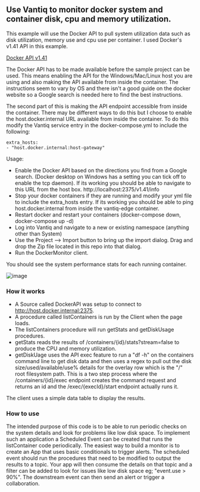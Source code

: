 ## Use Vantiq to monitor docker system and container disk, cpu and memory utilization.

This example will use the Docker API to pull system utilization data such as disk utilization, memory use and cpu use per container. I used Docker's v1.41 API in this example. 

[Docker API v1.41](https://docs.docker.com/engine/api/v1.41/)

The Docker API has to be made available before the sample project can be used. This means enabling the API for the Windows/Mac/Linux host you are using and also making the API available from inside the container. The instructions seem to vary by OS and there isn't a good guide on the docker website so a Google search is needed here to find the best instructions. 

The second part of this is making the API endpoint accessible from inside the container. There may be different ways to do this but I choose to enable the host.docker.internal URL available from inside the container. To do this modify the Vantiq service entry in the docker-compose.yml to include the following:

    extra_hosts:
    - "host.docker.internal:host-gateway"

Usage:
* Enable the Docker API based on the directions you find from a Google search. (Docker desktop on Windows has a setting you can tick off to enable the tcp daemon). If its working you should be able to navigate to this URL from the host box. http://localhost:2375/v1.41/info
* Stop your docker containers if they are running and modify your yml file to include the extra_hosts entry. If its working you should be able to ping host.docker.internal from inside the vantiq-edge container.
* Restart docker and restart your containers (docker-compose down, docker-compose up -d)
* Log into Vantiq and navigate to a new or existing namespace (anything other than System)
* Use the Project --> Import button to bring up the import dialog. Drag and drop the Zip file located in this repo into that dialog. 
* Run the DockerMonitor client. 

You should see the system performance stats for each running container. 

![image](https://user-images.githubusercontent.com/11183903/151065719-3f2ea150-2caf-4054-a8f9-57514c4aa613.png)

### How it works
* A Source called DockerAPI was setup to connect to http://host.docker.internal:2375. 
* A procedure called listContainers is run by the Client when the page loads. 
* The listContainers procedure will run getStats and getDiskUsage procedures. 
* getStats reads the results of /containers/{id}/stats?stream=false to produce the CPU and memory utilization. 
* getDiskUage uses the API exec feature to run a "df -h" on the containers command line to get disk data and then uses a regex to pull out the disk size/used/available/use% details for the overlay row which is the "/" root filesystem path. This is a two step process where the /containers/{id}/exec endpoint creates the command request and returns an id and the /exec/{execId}/start endpoint actually runs it.

The client uses a simple data table to display the results. 

### How to use
The intended purpose of this code is to be able to run periodic checks on the system details and look for problems like low disk space. To implement such an application a Scheduled Event can be created that runs the listContainer code periodically. The easiest way to build a monitor is to create an App that uses basic conditionals to trigger alerts. The scheduled event should run the procedures that need to be modified to output the results to a topic. Your app will then consume the details on that topic and a filter can be added to look for issues like low disk space eg; "event.use > 90%". The downstream event can then send an alert or trigger a collaboration. 
